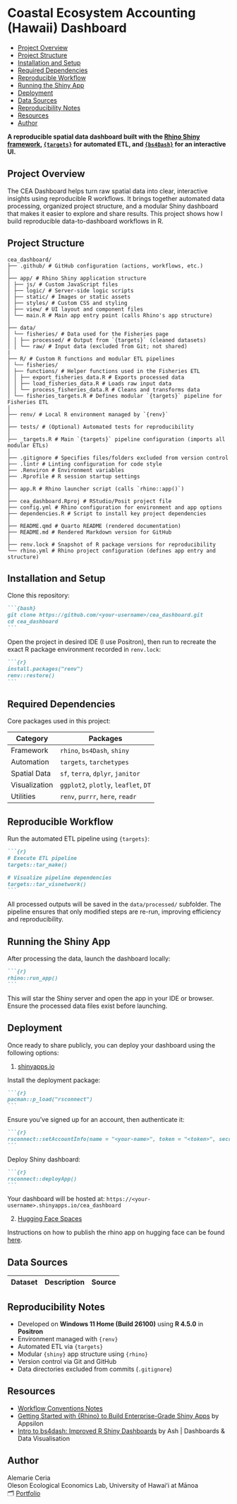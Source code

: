 # Coastal Ecosystem Accounting (Hawaii) Dashboard


- [Project Overview](#project-overview)
- [Project Structure](#project-structure)
- [Installation and Setup](#installation-and-setup)
- [Required Dependencies](#required-dependencies)
- [Reproducible Workflow](#reproducible-workflow)
- [Running the Shiny App](#running-the-shiny-app)
- [Deployment](#deployment)
- [Data Sources](#data-sources)
- [Reproducibility Notes](#reproducibility-notes)
- [Resources](#resources)
- [Author](#author)

**A reproducible spatial data dashboard built with the [Rhino Shiny
framework](https://appsilon.github.io/rhino/),
[`{targets}`](https://books.ropensci.org/targets/) for automated ETL,
and [`{bs4Dash}`](https://bs4dash.rinterface.com/) for an interactive
UI.**

## Project Overview

The CEA Dashboard helps turn raw spatial data into clear, interactive
insights using reproducible R workflows. It brings together automated
data processing, organized project structure, and a modular Shiny
dashboard that makes it easier to explore and share results. This
project shows how I build reproducible data-to-dashboard workflows in R.

## Project Structure

``` text
cea_dashboard/
├── .github/ # GitHub configuration (actions, workflows, etc.)
│
├── app/ # Rhino Shiny application structure
│ ├── js/ # Custom JavaScript files
│ ├── logic/ # Server-side logic scripts
│ ├── static/ # Images or static assets
│ ├── styles/ # Custom CSS and styling
│ ├── view/ # UI layout and component files
│ └── main.R # Main app entry point (calls Rhino's app structure)
│
├── data/
│ └── fisheries/ # Data used for the Fisheries page
│ │ ├── processed/ # Output from `{targets}` (cleaned datasets)
│ │ └── raw/ # Input data (excluded from Git; not shared)
|
├── R/ # Custom R functions and modular ETL pipelines
│ └── fisheries/
│ ├── functions/ # Helper functions used in the Fisheries ETL
│ │ ├── export_fisheries_data.R # Exports processed data
│ │ ├── load_fisheries_data.R # Loads raw input data
│ │ └── process_fisheries_data.R # Cleans and transforms data
│ └── fisheries_targets.R # Defines modular `{targets}` pipeline for Fisheries ETL
│
├── renv/ # Local R environment managed by `{renv}`
│
├── tests/ # (Optional) Automated tests for reproducibility
│
├── _targets.R # Main `{targets}` pipeline configuration (imports all modular ETLs)
│
├── .gitignore # Specifies files/folders excluded from version control
├── .lintr # Linting configuration for code style
├── .Renviron # Environment variables
├── .Rprofile # R session startup settings
│
├── app.R # Rhino launcher script (calls `rhino::app()`)
│
├── cea_dashboard.Rproj # RStudio/Posit project file
├── config.yml # Rhino configuration for environment and app options
├── dependencies.R # Script to install key project dependencies
│
├── README.qmd # Quarto README (rendered documentation)
├── README.md # Rendered Markdown version for GitHub
│
├── renv.lock # Snapshot of R package versions for reproducibility
└── rhino.yml # Rhino project configuration (defines app entry and structure)
```

## Installation and Setup

Clone this repository:

```` markdown
```{bash}
git clone https://github.com/<your-username>/cea_dashboard.git
cd cea_dashboard
```
````

Open the project in desired IDE (I use Positron), then run to recreate
the exact R package environment recorded in `renv.lock`:

```` markdown
```{r}
install.packages("renv")
renv::restore()
```
````

## Required Dependencies

Core packages used in this project:

| Category      | Packages                             |
|---------------|--------------------------------------|
| Framework     | `rhino`, `bs4Dash`, `shiny`          |
| Automation    | `targets`, `tarchetypes`             |
| Spatial Data  | `sf`, `terra`, `dplyr`, `janitor`    |
| Visualization | `ggplot2`, `plotly`, `leaflet`, `DT` |
| Utilities     | `renv`, `purrr`, `here`, `readr`     |

## Reproducible Workflow

Run the automated ETL pipeline using `{targets}`:

```` markdown
```{r}
# Execute ETL pipeline
targets::tar_make()  

# Visualize pipeline dependencies     
targets::tar_visnetwork()    
```
````

All processed outputs will be saved in the `data/processed/` subfolder.
The pipeline ensures that only modified steps are re-run, improving
efficiency and reproducibility.

## Running the Shiny App

After processing the data, launch the dashboard locally:

```` markdown
```{r}
rhino::run_app()
```
````

This will star the Shiny server and open the app in your IDE or browser.
Ensure the processed data files exist before launching.

## Deployment

Once ready to share publicly, you can deploy your dashboard using the
following options:

1.  [shinyapps.io](https://www.shinyapps.io/)

Install the deployment package:

```` markdown
```{r}
pacman::p_load("rsconnect")
```
````

Ensure you’ve signed up for an account, then authenticate it:

```` markdown
```{r}
rsconnect::setAccountInfo(name = "<your-name>", token = "<token>", secret = "<secret>"
```
````

Deploy Shiny dashboard:

```` markdown
```{r}
rsconnect::deployApp()
```
````

Your dashboard will be hosted at:
`https://<your-username>.shinyapps.io/cea_dashboard`

2.  [Hugging Face Spaces](https://huggingface.co/spaces)

Instructions on how to publish the rhino app on hugging face can be
found
[here](https://appsilon.github.io/rhino/articles/how-to/publish-on-huggingface.html).

## Data Sources

| Dataset | Description | Source |
|---------|-------------|--------|

## Reproducibility Notes

- Developed on **Windows 11 Home (Build 26100)** using **R 4.5.0** in
  **Positron**
- Environment managed with `{renv}`
- Automated ETL via `{targets}`
- Modular `{shiny}` app structure using `{rhino}`
- Version control via Git and GitHub
- Data directories excluded from commits (`.gitignore`)

## Resources

- [Workflow Conventions
  Notes](https://github.com/alemarieceria/cea_dashboard/tree/main/docs/workflow_conventions.md)
- [Getting Started with {Rhino} to Build Enterprise-Grade Shiny
  Apps](https://www.youtube.com/watch?v=_Om68Yj5Sxc&list=PLNuj1Dnarqy6Ye2SuVtHiDiB1AHC0_HUu&index=18)
  by Appsilon
- [Intro to bs4dash: Improved R Shiny
  Dashboards](https://www.youtube.com/watch?v=LY6K_GD4ypc&list=PLNuj1Dnarqy6Ye2SuVtHiDiB1AHC0_HUu&index=25&t=362s)
  by Ash \| Dashboards & Data Visualisation

## Author

Alemarie Ceria  
Oleson Ecological Economics Lab, University of Hawaiʻi at Mānoa  
🗂️ [Portfolio](https://alemarieceria.github.io/portfolio/)
